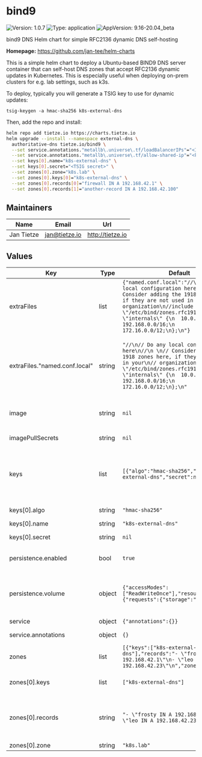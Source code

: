 # bind9



![Version: 1.0.7](https://img.shields.io/badge/Version-1.0.7-informational?style=flat-square) ![Type: application](https://img.shields.io/badge/Type-application-informational?style=flat-square) ![AppVersion: 9.16-20.04_beta](https://img.shields.io/badge/AppVersion-9.16--20.04_beta-informational?style=flat-square) 

bind9 DNS Helm chart for simple RFC2136 dynamic DNS self-hosting

**Homepage:** <https://github.com/jan-tee/helm-charts>

This is a simple helm chart to deploy a Ubuntu-based BIND9 DNS server container that can self-host DNS zones that accept RFC2136 dynamic updates in Kubernetes. This is especially useful when deploying on-prem clusters for e.g. lab settings, such as k3s.

To deploy, typically you will generate a TSIG key to use for dynamic updates:

```
tsig-keygen -a hmac-sha256 k8s-external-dns
```

Then, add the repo and install:

```bash
helm repo add tietze.io https://charts.tietze.io
helm upgrade --install --namespace external-dns \
  authoritative-dns tietze.io/bind9 \
  --set service.annotations."metallb\.universe\.tf/loadBalancerIPs"="<IP for MetalLB>" \
  --set service.annotations."metallb\.universe\.tf/allow-shared-ip"="<key to share IP for TCP/UDP DNS in MetalLB>" \
  --set keys[0].name="k8s-external-dns" \
  --set keys[0].secret="<TSIG secret>" \
  --set zones[0].zone="k8s.lab" \
  --set zones[0].keys[0]="k8s-external-dns" \
  --set zones[0].records[0]="firewall IN A 192.168.42.1" \
  --set zones[0].records[1]="another-record IN A 192.168.42.100"
```

## Maintainers

| Name | Email | Url |
| ---- | ------ | --- |
| Jan Tietze | <jan@tietze.io> | <http://tietze.io> |





## Values

| Key | Type | Default | Description |
|-----|------|---------|-------------|
| extraFiles | list | `{"named.conf.local":"//\n// Do any local configuration here\n//\n \n// Consider adding the 1918 zones here, if they are not used in your\n// organization\n//include \"/etc/bind/zones.rfc1918\";\n\nacl \"internals\" {\n  10.0.0.0/8;\n  192.168.0.0/16;\n  172.16.0.0/12;\n};\n"}` | Any extra files that should go into `/etc/bind/` |
| extraFiles."named.conf.local" | string | `"//\n// Do any local configuration here\n//\n \n// Consider adding the 1918 zones here, if they are not used in your\n// organization\n//include \"/etc/bind/zones.rfc1918\";\n\nacl \"internals\" {\n  10.0.0.0/8;\n  192.168.0.0/16;\n  172.16.0.0/12;\n};\n"` | Any additional settings for `named.conf.local`; the ACL "internals" MUST remain defined, as it is used to give "AXFR" zone privileges (zone transfer) |
| image | string | `nil` | The image to use. Defaults to ubuntu/bind9 and in the chart's `appVersion`. |
| imagePullSecrets | string | `nil` | The name of the registry secret to use |
| keys | list | `[{"algo":"hmac-sha256","name":"k8s-external-dns","secret":null}]` | List of TSIG keys for dynamic updates. Generate keys in BIND with this command: `tsig-keygen -a hmac-sha256 k8s-external-dns`` |
| keys[0].algo | string | `"hmac-sha256"` | The key algo; defaults to "hmac-sha256" |
| keys[0].name | string | `"k8s-external-dns"` | The name of the key |
| keys[0].secret | string | `nil` | The TSIG secret for this key |
| persistence.enabled | bool | `true` | Set to `true` to enable persistance for zone files |
| persistence.volume | object | `{"accessModes":["ReadWriteOnce"],"resources":{"requests":{"storage":"100M"}}}` | The data for the `PersistentVolumeClaim` for state storage. Typically you'll want to add at least a storageClassName |
| service | object | `{"annotations":{}}` | Service settings |
| service.annotations | object | `{}` | object Annotations to add to the service |
| zones | list | `[{"keys":["k8s-external-dns"],"records":"- \"frosty IN A 192.168.42.1\"\n- \"leo IN A 192.168.42.23\"\n","zone":"k8s.lab"}]` | list DNS zones (domains). |
| zones[0].keys | list | `["k8s-external-dns"]` | list(string) The names of keys authorized to update the zone |
| zones[0].records | string | `"- \"frosty IN A 192.168.42.1\"\n- \"leo IN A 192.168.42.23\"\n"` | list(string) Any extra records you want to add for the zone. E.g. `frosty IN A 192.168.42.1`. One record per list entry. |
| zones[0].zone | string | `"k8s.lab"` | zone name |